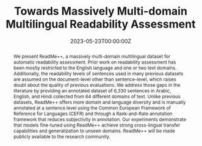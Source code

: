 ---
title: 'Towards Massively Multi-domain Multilingual Readability Assessment'

# Authors
# If you created a profile for a user (e.g. the default `admin` user), write the username (folder name) here
# and it will be replaced with their full name and linked to their profile.
authors:
  - Tarek Naous
  - admin 
  - Mohit Chandra
  - Wei Xu

date: '2023-05-23T00:00:00Z'
doi: ''

# Schedule page publish date (NOT publication's date).
publishDate: '2018-10-05T00:00:00Z'

# Publication type.
# Legend: 0 = Uncategorized; 1 = Conference paper; 2 = Journal article;
# 3 = Preprint / Working Paper; 4 = Report; 5 = Book; 6 = Book section;
# 7 = Thesis; 8 = Patent
publication_types: ['3']

# Publication name and optional abbreviated publication name.
publication: ArXiv Preprint
publication_short: ArXiv

abstract: We present ReadMe++, a massively multi-domain multilingual dataset for automatic readability assessment. Prior work on readability assessment has been mostly restricted to the English language and one or two text domains. Additionally, the readability levels of sentences used in many previous datasets are assumed on the document-level other than sentence-level, which raises doubt about the quality of previous evaluations. We address those gaps in the literature by providing an annotated dataset of 6,330 sentences in Arabic, English, and Hindi collected from 64 different domains of text. Unlike previous datasets, ReadMe++ offers more domain and language diversity and is manually annotated at a sentence level using the Common European Framework of Reference for Languages (CEFR) and through a Rank-and-Rate annotation framework that reduces subjectivity in annotation. Our experiments demonstrate that models fine-tuned using ReadMe++ achieve strong cross-lingual transfer capabilities and generalization to unseen domains. ReadMe++ will be made publicly available to the research community.

# Summary. An optional shortened abstract.
summary: We present ReadMe++, a massively multi-domain multilingual dataset for automatic readability assessment. Prior work on readability assessment has been mostly restricted to the English language and one or two text domains. Additionally, the readability levels of sentences used in many previous datasets are assumed on the document-level other than sentence-level, which raises doubt about the quality of previous evaluations. We address those gaps in the literature by providing an annotated dataset of 6,330 sentences in Arabic, English, and Hindi collected from 64 different domains of text.

tags: []

# Display this page in the Featured widget?
featured: false

# Custom links (uncomment lines below)
# links:
# - name: Custom Link
#   url: http://example.org

url_pdf: 'https://arxiv.org/pdf/2305.14463.pdf'
url_code: ''
url_dataset: ''
url_poster: ''
url_project: ''
url_slides: ''
url_source: ''
url_video: ''

# Featured image
# To use, add an image named `featured.jpg/png` to your page's folder.
image:
  caption: ''
  focal_point: ''
  preview_only: false

# Associated Projects (optional).
#   Associate this publication with one or more of your projects.
#   Simply enter your project's folder or file name without extension.
#   E.g. `internal-project` references `content/project/internal-project/index.md`.
#   Otherwise, set `projects: []`.
projects:
  - []

# Slides (optional).
#   Associate this publication with Markdown slides.
#   Simply enter your slide deck's filename without extension.
#   E.g. `slides: "example"` references `content/slides/example/index.md`.
#   Otherwise, set `slides: ""`.
slides: ""
---